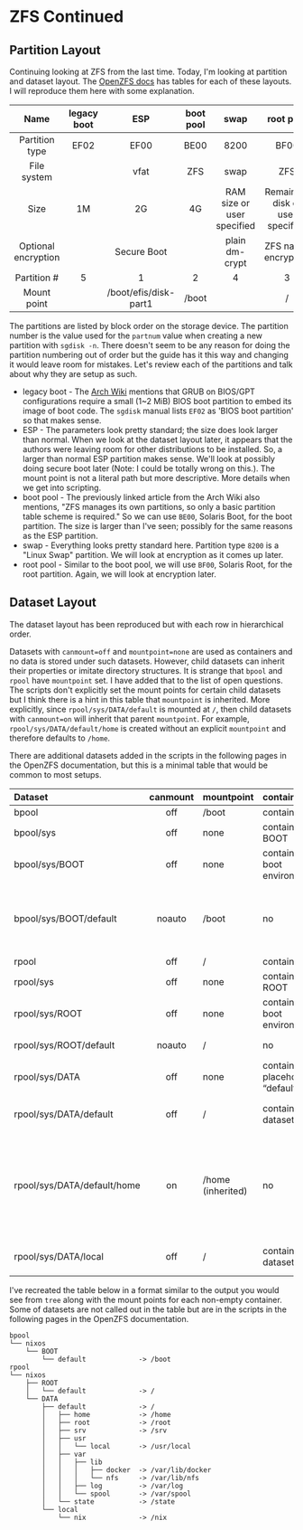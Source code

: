 # ZFS Continued

## Partition Layout

Continuing looking at ZFS from the last time. Today, I'm looking at partition and dataset layout. The
[OpenZFS docs](https://openzfs.github.io/openzfs-docs/Getting%20Started/NixOS/index.html)
has tables for each of these layouts. I will reproduce them here with some explanation.

|         Name        | legacy boot |          ESP          | boot pool |            swap            |             root pool            |
|:-------------------:|:-----------:|:---------------------:|:---------:|:--------------------------:|:--------------------------------:|
| Partition type      | EF02        | EF00                  | BE00      | 8200                       | BF00                             |
| File system         |             | vfat                  | ZFS       | swap                       | ZFS                              |
| Size                | 1M          | 2G                    | 4G        | RAM size or user specified | Remaining disk or user specified |
| Optional encryption |             | Secure Boot           |           | plain dm-crypt             | ZFS native encryption            |
| Partition #         | 5           | 1                     | 2         | 4                          | 3                                |
| Mount point         |             | /boot/efis/disk-part1 | /boot     |                            | /                                |

The partitions are listed by block order on the storage device. The partition number is the value used for the `partnum` value when creating a new partition with `sgdisk -n`. There doesn't seem to be any reason for doing the partition numbering out of order but the guide has it this way and changing it would leave room for mistakes. Let's review each of the partitions and talk about why they are setup as such.

* legacy boot - The [Arch Wiki](https://wiki.archlinux.org/title/Install_Arch_Linux_on_ZFS#Partition_the_destination_drive) mentions that GRUB on BIOS/GPT configurations require a small (1~2 MiB) BIOS boot partition to embed its image of boot code. The `sgdisk` manual lists `EF02` as 'BIOS boot partition' so that makes sense.
* ESP - The parameters look pretty standard; the size does look larger than normal. When we look at the dataset layout later, it appears that the authors were leaving room for other distributions to be installed. So, a larger than normal ESP partition makes sense. We'll look at possibly doing secure boot later (Note: I could be totally wrong on this.). The mount point is not a literal path but more descriptive. More details when we get into scripting.
* boot pool - The previously linked article from the Arch Wiki also mentions, "ZFS manages its own partitions, so only a basic partition table scheme is required." So we can use `BE00`, Solaris Boot, for the boot partition. The size is larger than I've seen; possibly for the same reasons as the ESP partition.
* swap - Everything looks pretty standard here. Partition type `8200` is a "Linux Swap" partition. We will look at encryption as it comes up later.
* root pool - Similar to the boot pool, we will use `BF00`, Solaris Root, for the root partition. Again, we will look at encryption later.

## Dataset Layout

The dataset layout has been reproduced but with each row in hierarchical order.

Datasets with `canmount=off` and `mountpoint=none` are used as containers and no data is stored under such datasets. However, child datasets can inherit their properties or imitate directory structures. It is strange that `bpool` and `rpool` have `mountpoint` set. I have added that to the list of open questions. The scripts don't explicitly set the mount points for certain child datasets but I think there is a hint in this table that `mountpoint` is inherited. More explicitly, since `rpool/sys/DATA/default` is mounted at `/`, then child datasets with `canmount=on` will inherit that parent `mountpoint`. For example, `rpool/sys/DATA/default/home` is created without an explicit `mountpoint` and therefore defaults to `/home`.

There are additional datasets added in the scripts in the following pages in the OpenZFS documentation, but this is a minimal table that would be common to most setups.

|            Dataset          | canmount |     mountpoint    |            container           |                                                notes                                                |
|:----------------------------|:--------:|:------------------|:-------------------------------|:----------------------------------------------------------------------------------------------------|
| bpool                       | off      | /boot             | contains sys                   |                                                                                                     |
| bpool/sys                   | off      | none              | contains BOOT                  |                                                                                                     |
| bpool/sys/BOOT              | off      | none              | contains boot environments     |                                                                                                     |
| bpool/sys/BOOT/default      | noauto   | /boot             | no                             | noauto is used to switch BE. because of noauto, must use fstab to mount                             |
| rpool                       | off      | /                 | contains sys                   |                                                                                                     |
| rpool/sys                   | off      | none              | contains ROOT                  | sys is encryptionroot                                                                               |
| rpool/sys/ROOT              | off      | none              | contains boot environments     |                                                                                                     |
| rpool/sys/ROOT/default      | noauto   | /                 | no                             | mounted by initrd zfs hook                                                                          |
| rpool/sys/DATA              | off      | none              | contains placeholder “default” |                                                                                                     |
| rpool/sys/DATA/default      | off      | /                 | contains user datasets         | child datsets inherits mountpoint                                                                   |
| rpool/sys/DATA/default/home | on       | /home (inherited) | no                             | user datasets, also called “shared datasets”, “persistent datasets”; also include /var/lib, /srv, … |
| rpool/sys/DATA/local        | off      | /                 | contains /nix datasets         | child datsets inherits mountpoint                                                                   |

I've recreated the table below in a format similar to the output you would see from `tree` along with the mount points for each non-empty container. Some of datasets are not called out in the table but are in the scripts in the following pages in the OpenZFS documentation.

```
bpool
└── nixos
    └── BOOT
        └── default             -> /boot
rpool
└── nixos
    ├── ROOT
    │   └── default             -> /
    └── DATA
        ├── default             -> /
        │   ├── home            -> /home
        │   ├── root            -> /root
        │   ├── srv             -> /srv
        │   ├── usr
        │   │   └── local       -> /usr/local
        │   ├── var
        │   │   ├── lib
        │   │   │   ├── docker  -> /var/lib/docker
        │   │   │   └── nfs     -> /var/lib/nfs
        │   │   ├── log         -> /var/log
        │   │   └── spool       -> /var/spool
        │   └── state           -> /state
        └── local
            └── nix             -> /nix
```
